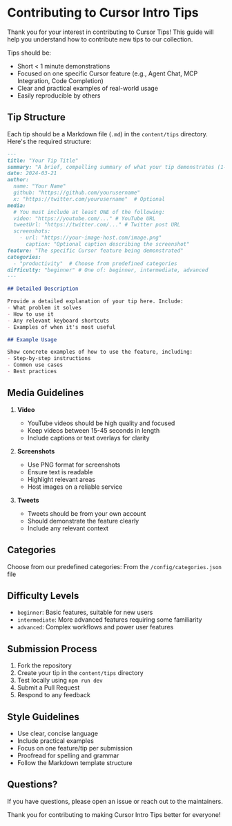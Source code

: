 # Contributing to Cursor Intro Tips

Thank you for your interest in contributing to Cursor Tips! This guide will help you understand how to contribute new tips to our collection.

Tips should be:
- Short < 1 minute demonstrations
- Focused on one specific Cursor feature (e.g., Agent Chat, MCP Integration, Code Completion)
- Clear and practical examples of real-world usage
- Easily reproducible by others

## Tip Structure

Each tip should be a Markdown file (`.md`) in the `content/tips` directory. Here's the required structure:

```markdown
---
title: "Your Tip Title"
summary: "A brief, compelling summary of what your tip demonstrates (1-2 sentences)"
date: 2024-03-21
author:
  name: "Your Name"
  github: "https://github.com/yourusername"
  x: "https://twitter.com/yourusername"  # Optional
media:
  # You must include at least ONE of the following:
  video: "https://youtube.com/..." # YouTube URL
  tweetUrl: "https://twitter.com/..." # Twitter post URL
  screenshots:
    - url: "https://your-image-host.com/image.png"
      caption: "Optional caption describing the screenshot"
feature: "The specific Cursor feature being demonstrated"
categories: 
  - "productivity"  # Choose from predefined categories
difficulty: "beginner" # One of: beginner, intermediate, advanced
---

## Detailed Description

Provide a detailed explanation of your tip here. Include:
- What problem it solves
- How to use it
- Any relevant keyboard shortcuts
- Examples of when it's most useful

## Example Usage

Show concrete examples of how to use the feature, including:
- Step-by-step instructions
- Common use cases
- Best practices
```

## Media Guidelines

1. **Video**
   - YouTube videos should be high quality and focused
   - Keep videos between 15-45 seconds in length
   - Include captions or text overlays for clarity

2. **Screenshots**
   - Use PNG format for screenshots
   - Ensure text is readable
   - Highlight relevant areas
   - Host images on a reliable service

3. **Tweets**
   - Tweets should be from your own account
   - Should demonstrate the feature clearly
   - Include any relevant context

## Categories

Choose from our predefined categories:
From the `/config/categories.json` file

## Difficulty Levels

- `beginner`: Basic features, suitable for new users
- `intermediate`: More advanced features requiring some familiarity
- `advanced`: Complex workflows and power user features

## Submission Process

1. Fork the repository
2. Create your tip in the `content/tips` directory
3. Test locally using `npm run dev`
4. Submit a Pull Request
5. Respond to any feedback

## Style Guidelines

- Use clear, concise language
- Include practical examples
- Focus on one feature/tip per submission
- Proofread for spelling and grammar
- Follow the Markdown template structure

## Questions?

If you have questions, please open an issue or reach out to the maintainers.

Thank you for contributing to making Cursor Intro Tips better for everyone! 